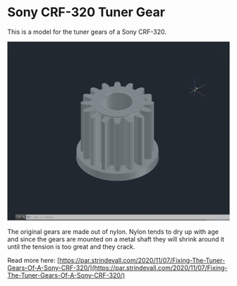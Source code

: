 # Sony CRF-320 Tuner Gear

This is a model for the tuner gears of a Sony CRF-320. 

![](cad.png)

The original gears are made out of nylon. Nylon tends to dry up with age and since the gears are mounted on a metal shaft they will shrink around it until the tension is too great and they crack.

Read more here: [https://par.strindevall.com/2020/11/07/Fixing-The-Tuner-Gears-Of-A-Sony-CRF-320/](https://par.strindevall.com/2020/11/07/Fixing-The-Tuner-Gears-Of-A-Sony-CRF-320/)